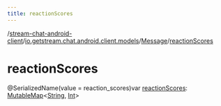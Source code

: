 ```yaml
---
title: reactionScores
---
```

/[stream-chat-android-client](../../index.md)/[io.getstream.chat.android.client.models](../index.md)/[Message](index.md)/[reactionScores](reactionScores.md)  
  
  
  
# reactionScores  
@SerializedName(value = reaction_scores)var [reactionScores](reactionScores.md): [MutableMap](https://kotlinlang.org/api/latest/jvm/stdlib/kotlin.collections/-mutable-map/index.html)&lt;[String](https://kotlinlang.org/api/latest/jvm/stdlib/kotlin/-string/index.html), [Int](https://kotlinlang.org/api/latest/jvm/stdlib/kotlin/-int/index.html)&gt;

